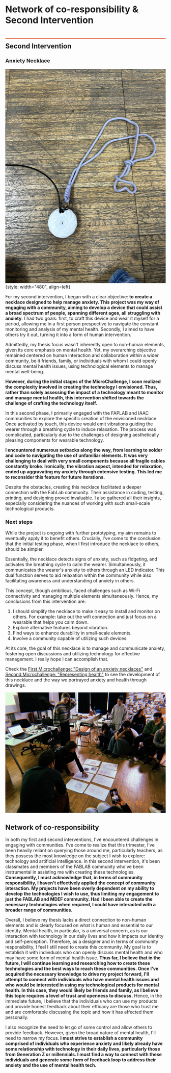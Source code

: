 
# Network of co-responsibility & Second Intervention 
<div style="height:2px; background-color: #E17858; margin-top: 40px; margin-bottom: -20px;"></div>

## Second Intervention

### Anxiety Necklace
![](../../images/term2/DesignStudio/intervention22.JPEG){style: width="480", align=left}

For my second intervention, I began with a clear objective: **to create a necklace designed to help manage anxiety. This project was my way of engaging with a community, aiming to develop a device that could assist a broad spectrum of people, spanning different ages, all struggling with anxiety**. I had two goals: first, to craft this device and wear it myself for a period, allowing me in a first person prespective to navigate the constant monitoring and analysis of my mental health. Secondly, I aimed to have others try it out, turning it into a form of human intervention.

Admittedly, my thesis focus wasn't inherently open to non-human elements, given its core emphasis on mental health. Yet, my overarching objective remained centered on human interaction and collaboration within a wider community, be it friends, family, or individuals with whom I could openly discuss mental health issues, using technological elements to manage mental well-being.

**However, during the initial stages of the MicroChallenge, I soon realized the complexity involved in creating the technology I envisioned. Thus, rather than solely assessing the impact of a technology meant to monitor and manage mental health, this intervention shifted towards the challenge of crafting the technology itself.**

In this second phase, I primarily engaged with the FAPLAB and IAAC communities to explore the specific creation of the envisioned necklace. Once activated by touch, this device would emit vibrations guiding the wearer through a breathing cycle to induce relaxation. The process was complicated, particularly due to the challenges of designing aesthetically pleasing components for wearable technology.

**I encountered numerous setbacks along the way, from learning to solder and code to navigating the use of unfamiliar elements. It was very challenging to deal with very small components because all fragile cables constantly broke. Ironically, the vibration aspect, intended for relaxation, ended up aggravating my anxiety through extensive testing. This led me to reconsider this feature for future iterations.**

Despite the obstacles, creating this necklace facilitated a deeper connection with the FabLab community. Their assistance in coding, testing, printing, and designing proved invaluable. I also gathered all their insights, especially considering the nuances of working with such small-scale technological products. 


### Next steps
While the project is ongoing with further prototyping, my aim remains to eventually apply it to benefit others. Crucially, I've come to the conclusion that the initial testing phase, when I first introduce the necklace to others, should be simpler. 

Essentially, the necklace detects signs of anxiety, such as fidgeting, and activates the breathing cycle to calm the wearer. Simultaneously, it communicates the wearer's anxiety to others through an LED indicator. This dual function serves to aid relaxation within the community while also facilitating awareness and understanding of anxiety in others.

This concept, though ambitious, faced challenges such as Wi-Fi connectivity and managing multiple elements simultaneously. Hence, my conclusions from this intervention are:

1. I should simplify the necklace to make it easy to install and monitor on others. For example: take out the wifi connection and just focus on a wearable that helps you calm down.
2. Explore alternative features beyond vibration.
3. Find ways to enhance durability in small-scale elements.
4. Involve a community capable of utilizing such devices.

At its core, the goal of this necklace is to manage and communicate anxiety, fostering open discussions and utilizing technology for effective management. I really hope I can accomplish that.

Check the [First Microchallenge: "Design of an anxiety necklaces"](https://github.com/carmenrobres/microchallenge1) and [Second Microchallenge: "Representing health"](https://github.com/annafedele/microchallenge-II) to see the development of this necklace and the way we portrayed anxiety and health through drawings.

![](../../images/term2/DesignStudio/intervention2.jpg)



## Network of co-responsibility

In both my first and second interventions, I've encountered challenges in engaging with communities. I've come to realize that this trimester, I've been heavily reliant on querying those around me, particularly teachers, as they possess the most knowledge on the subject I wish to explore: technology and artificial intelligence. In this second intervention, it's been classmates and members of the FABLAB community who've been instrumental in assisting me with creating these technologies. **Consequently, I must acknowledge that, in terms of community responsibility, I haven't effectively applied the concept of community interaction. My projects have been overly dependent on my ability to develop the technologies I wish to use, thus limiting my engagement to just the FABLAB and MDEF community. Had I been able to create the necessary technologies when required, I could have interacted with a broader range of communities.**

Overall, I believe my thesis lacks a direct connection to non-human elements and is clearly focused on what is human and essential to our identity. Mental health, in particular, is a universal concern, as is our interaction with technology in our daily lives and how it impacts our identity and self-perception. Therefore, as a designer and in terms of community responsibility, I feel I still need to create this community. My goal is to establish it with individuals who can openly discuss mental health and who may have some form of mental health issue. **Thus far, I believe that in the future, I will continue learning and researching how to create these technologies and the best ways to reach these communities. Once I've acquired the necessary knowledge to drive my project forward, I'll attempt to connect with individuals who have mental health issues and who would be interested in using my technological products for mental health. In this case, they would likely be friends and family, as I believe this topic requires a level of trust and openness to discuss.** Hence, in the immediate future, I believe that the individuals who can use my products and provide honest feedback about their efficacy are those who trust me and are comfortable discussing the topic and how it has affected them personally.

I also recognize the need to let go of some control and allow others to provide feedback. However, given the broad nature of mental health, I'll need to narrow my focus. **I must strive to establish a community comprised of individuals who experience anxiety and likely already have some relationship with technology in their daily lives, particularly those from Generation Z or millennials. I must find a way to connect with these individuals and generate some form of feedback loop to address their anxiety and the use of mental health tech.**

